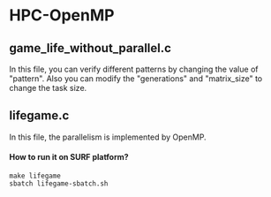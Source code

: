 # HPC-OpenMP
## game_life_without_parallel.c
In this file, you can verify different patterns by changing the value of "pattern". Also you can modify the "generations" and "matrix_size" to change the task size.

## lifegame.c
In this file, the parallelism is implemented by OpenMP.
#### How to run it on SURF platform?
```
make lifegame
sbatch lifegame-sbatch.sh
```
